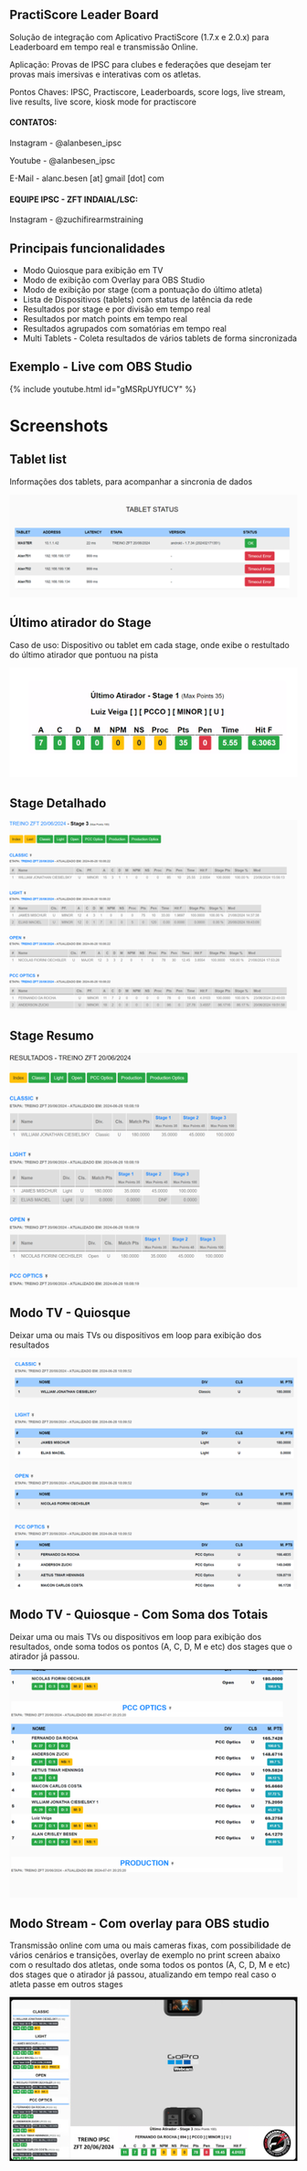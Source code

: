 ## PractiScore Leader Board

Solução de integração com Aplicativo PractiScore (1.7.x e 2.0.x) para Leaderboard em tempo real e transmissão Online. 

Aplicação: Provas de IPSC para clubes e federações que desejam ter provas mais imersivas e interativas com os atletas. 

Pontos Chaves: IPSC, Practiscore, Leaderboards, score logs, live stream, live results, live score, kiosk mode for practiscore

#### CONTATOS:

Instagram - @alanbesen_ipsc

Youtube - @alanbesen_ipsc

E-Mail - alanc.besen [at] gmail [dot] com

#### EQUIPE IPSC - ZFT INDAIAL/LSC:
Instagram - @zuchifirearmstraining


## Principais funcionalidades

* Modo Quiosque para exibição em TV 
* Modo de exibição com Overlay para OBS Studio
* Modo de exibição por stage (com a pontuação do último atleta)
* Lista de Dispositivos (tablets) com status de latência da rede
* Resultados por stage e por divisão em tempo real
* Resultados por match points em tempo real
* Resultados agrupados com somatórias em tempo real
* Multi Tablets - Coleta resultados de vários tablets de forma sincronizada


## Exemplo - Live com OBS Studio

{% include youtube.html id="gMSRpUYfUCY" %}


# Screenshots

## Tablet list

Informações dos tablets, para acompanhar a sincronia de dados 

[![Tablet List](docs/assets/tablet01.png)](docs/assets/tablet01.png)

## Último atirador do Stage

Caso de uso: Dispositivo ou tablet em cada stage, onde exibe o restultado do último atirador que pontuou na pista

[![LastShooter](docs/assets/stage_last02.png)](docs/assets/stage_last02.png)


## Stage Detalhado

[![LastShooter](docs/assets/stage01.png)](docs/assets/stage01.png)

## Stage Resumo

[![LastShooter](docs/assets/stage02.png)](docs/assets/stage02.png)

## Modo TV - Quiosque

Deixar uma ou mais TVs ou dispositivos em loop para exibição dos resultados

[![LastShooter](docs/assets/kiosk01.png)](docs/assets/kiosk01.png)

## Modo TV - Quiosque - Com Soma dos Totais

Deixar uma ou mais TVs ou dispositivos em loop para exibição dos resultados, onde soma todos os pontos (A, C, D, M e etc) dos stages que o atirador já passou. 

[![LastShooter](docs/assets/kiosk04.png)](docs/assets/kiosk04.png)

## Modo Stream - Com overlay para OBS studio

Transmissão online com uma ou mais cameras fixas, com possibilidade de vários cenários e transições, overlay de exemplo no print screen abaixo com o resultado dos atletas, onde soma todos os pontos (A, C, D, M e etc) dos stages que o atirador já passou, atualizando em tempo real caso o atleta passe em outros stages

[![LastShooter](docs/assets/youtube02.png)](docs/assets/youtube02.png)